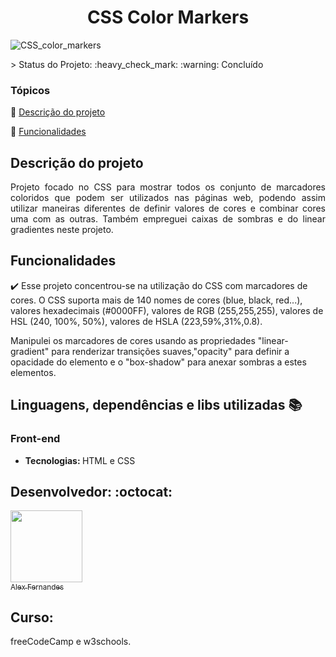 <div align="center">
    <h1>CSS Color Markers</h1>

</div>

![CSS_color_markers](https://user-images.githubusercontent.com/108309097/208317121-f24d2e52-073b-45e8-af96-01220e5c1bdf.png)


<div>




</div>
> Status do Projeto: :heavy_check_mark: :warning: Concluído

### Tópicos 

:small_blue_diamond: [Descrição do projeto](#descrição-do-projeto)

:small_blue_diamond: [Funcionalidades](#funcionalidades)


## Descrição do projeto 

<p align="justify">
Projeto focado no CSS para mostrar todos os conjunto de marcadores coloridos que podem ser utilizados nas páginas web, podendo assim utilizar 
maneiras diferentes de definir valores de cores e combinar cores uma com as outras. Também empreguei caixas de sombras e do linear gradientes neste projeto.

</p>

## Funcionalidades

:heavy_check_mark: Esse projeto concentrou-se na utilização do CSS com marcadores de cores. 
O CSS suporta mais de 140 nomes de cores (blue, black, red...), valores hexadecimais (#0000FF), valores de RGB (255,255,255), valores de HSL (240, 100%, 50%),
valores de HSLA (223,59%,31%,0.8).

Manipulei os marcadores de cores usando as propriedades "linear-gradient" para renderizar 
transições suaves,"opacity" para definir a opacidade do elemento e o "box-shadow" para anexar sombras a estes 
elementos.







## Linguagens, dependências e libs utilizadas :books:

<h3>Front-end</h3>
<ul>
    <li><b>Tecnologias: </b>HTML e CSS</li>
</ul>




## Desenvolvedor: :octocat:


[<img src="https://github.com/alexfn93.png" width=115><br><sub>Alex Fernandes</sub>](https://github.com/alexfn93)  <br> 


<h2>Curso:</h2> 
freeCodeCamp e w3schools.
